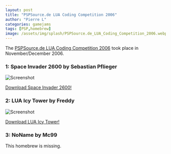 ```yaml
---
layout: post
title: "PSPSource.de LUA Coding Competition 2006"
author: "Pierre L"
categories: gamejams
tags: [PSP,homebrew]
image: /assets/img/splash/PSPSource.de_LUA_Coding_Competition_2006.webp
---
```


The [PSPSource.de LUA Coding Competition 2006](https://web.archive.org/web/20170613200959/http://www.pspsource.de/news.php?extend.1398) took place in November/December 2006.

### 1: Space Invader 2600 by Sebastian Pflieger

![Screenshot](https://github.com/PSP-Archive/PSP-Archive.github.io/raw/gh-pages/assets/img/snaps/SI2600420_00000.webp)

<a href="https://archive.org/details/si2600_final.7z">Download Space Invader 2600!</a>

### 2: LUA Icy Tower by Freddy

![Screenshot](https://github.com/PSP-Archive/PSP-Archive.github.io/raw/gh-pages/assets/img/snaps/LUA01176_00001.webp)

<a href="https://archive.org/details/lua-icy-tower.-7z">Download LUA Icy Tower!</a>

### 3: NoName by Mc99

This homebrew is missing.
